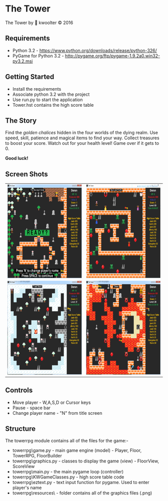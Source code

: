 # The Tower
The Tower by :monkey: kwoolter :copyright: 2016

## Requirements
- Python 3.2 - https://www.python.org/downloads/release/python-326/
- PyGame for Python 3.2 - http://pygame.org/ftp/pygame-1.9.2a0.win32-py3.2.msi

## Getting Started
- Install the requirements
- Associate python 3.2 with the project
- Use run.py to start the application
- Tower.hst contains the high score table

## The Story
Find the *golden chalices* hidden in the four worlds of the dying realm.
Use speed, skill, patience and magical items to find your way.  Collect treasures to boost your score.
Watch out for your health level!  Game over if it gets to 0.

**Good luck!**

## Screen Shots
<table>
<tr>
<td>
<img height=300 width=300 src="https://github.com/kwoolter/TowerApp/blob/master/towerrpg/screenshots/Tower0.PNG" alt="title">
</td>
<td>
<img height=300 width=300 src="https://github.com/kwoolter/TowerApp/blob/master/towerrpg/screenshots/Tower1.PNG" alt="game1">
</td>
</tr>
<tr>
<td>
<img height=300 width=300 src="https://github.com/kwoolter/TowerApp/blob/master/towerrpg/screenshots/Tower2.PNG" alt="game2">
</td>
<td>
<img height=300 width=300 src="https://github.com/kwoolter/TowerApp/blob/master/towerrpg/screenshots/Tower3.PNG" alt="game3">
</td>
</tr>
</table>

## Controls
- Move player - W,A,S,D or Cursor keys
- Pause - space bar
- Change player name - "N" from title screen

## Structure
The towerrpg module contains all of the files for the game:-
- towerrpg\game.py - main game engine (model) - Player, Floor, TowerRPG, FloorBuilder
- towerrpg\graphics.py - classes to display the game (view) - FloorView, ScoreView
- towerrpg\main.py - the main pygame loop (controller)
- towerrpg\KWGameClasses.py - high score table code
- towerrpg\eztext.py - text input function for pygame.  Used to enter player's name
- towerrpg\resources\ - folder contains all of the graphics files (.png)
